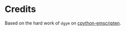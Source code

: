 # Credits

Based on the hard work of `dgym` on
[cpython-emscripten](https://github.com/dgym/cpython-emscripten).
